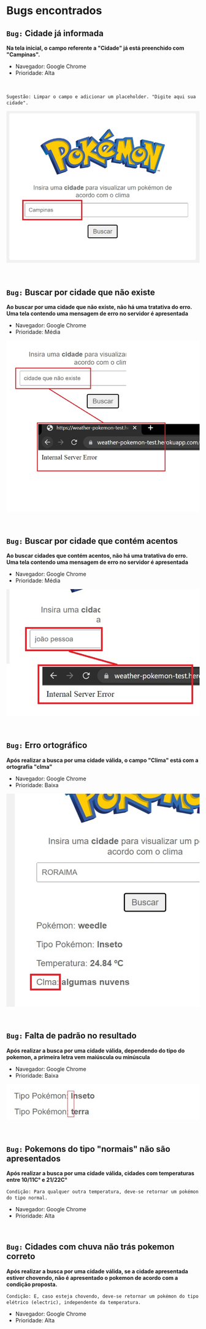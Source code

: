 <h1> <b>Bugs encontrados</b> </h1>

## <b> ``Bug:``</b> Cidade já informada

**Na tela inicial, o campo referente a "Cidade" já está preenchido com "Campinas".**

- Navegador: Google Chrome
- Prioridade: Alta

<br>

    Sugestão: Limpar o campo e adicionar um placeholder. "Digite aqui sua cidade".

![Logo do Markdown](/img/cidadejainformada.jpeg)

<br>

## <b> ``Bug:``</b> Buscar por cidade que não existe

**Ao buscar por uma cidade que não existe, não há uma tratativa do erro. Uma tela contendo uma mensagem de erro no servidor é apresentada**

- Navegador: Google Chrome
- Prioridade: Média

![Logo do Markdown](/img/cidadequenaoexiste.jpeg)

<br>

## <b> ``Bug:``</b> Buscar por cidade que contém acentos

**Ao buscar cidades que contém acentos, não há uma tratativa do erro. Uma tela contendo uma mensagem de erro no servidor é apresentada**

- Navegador: Google Chrome
- Prioridade: Média

![Logo do Markdown](/img/errobuscaracento.jpeg)

<br>

## <b> ``Bug:``</b> Erro ortográfico

**Após realizar a busca por uma cidade válida, o campo "Clima" está com a ortografia "clma"**

- Navegador: Google Chrome
- Prioridade: Baixa

![Logo do Markdown](/img/erroortografiaclima.jpeg)

<br>

## <b> ``Bug:``</b> Falta de padrão no resultado

**Após realizar a busca por uma cidade válida, dependendo do tipo do pokemon, a primeira letra vem maiúscula ou minúscula**

- Navegador: Google Chrome
- Prioridade: Baixa

![Logo do Markdown](/img/faltapadrao.jpeg)

<br>

## <b> ``Bug:``</b> Pokemons do tipo "normais" não são apresentados

**Após realizar a busca por uma cidade válida, cidades com temperaturas entre 10/11C° e 21/22C°**

    Condição: Para qualquer outra temperatura, deve-se retornar um pokémon do tipo normal.

- Navegador: Google Chrome
- Prioridade: Alta

<br>

## <b> ``Bug:``</b> Cidades com chuva não trás pokemon correto

**Após realizar a busca por uma cidade válida, se a cidade apresentada estiver chovendo, não é apresentado o pokemon de acordo com a condição proposta.**

    Condição: E, caso esteja chovendo, deve-se retornar um pokémon do tipo elétrico (electric), independente da temperatura.

- Navegador: Google Chrome
- Prioridade: Alta

<br>



